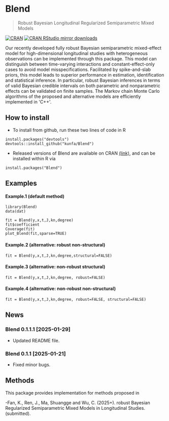 <!-- README.md is generated from README.Rmd. Please edit that file -->

# Blend

> Robust Bayesian Longitudinal Regularized Semiparametric Mixed Models
<!-- badges: start -->

[![CRAN](https://www.r-pkg.org/badges/version/Blend)](https://cran.r-project.org/package=Blend)
[![CRAN RStudio mirror
downloads](https://cranlogs.r-pkg.org/badges/grand-total/Blend)](https://www.r-pkg.org:443/pkg/Blend)

<!-- badges: end -->

Our recently developed fully robust Bayesian semiparametric mixed-effect model for high-dimensional longitudinal studies with heterogeneous observations 
can be implemented through this package. This model can distinguish between time-varying interactions and constant-effect-only 
cases to avoid model misspecifications. Facilitated by spike-and-slab priors, this model leads to superior performance in estimation,
identification and statistical inference. In particular, robust Bayesian inferences in terms of valid Bayesian credible intervals on 
both parametric and nonparametric effects can be validated on finite samples. The Markov chain Monte Carlo algorithms of the proposed 
and alternative models are efficiently implemented in 'C++'.

## How to install

  - To install from github, run these two lines of code in R

<!-- end list -->

    install.packages("devtools")
    devtools::install_github("kunfa/Blend")

  - Released versions of Blend are available on CRAN
    [(link)](https://cran.r-project.org/package=Blend), and can be
    installed within R via

<!-- end list -->

    install.packages("Blend")

## Examples

#### Example.1 (default method)

    library(Blend)
    data(dat)
    
    fit = Blend(y,x,t,J,kn,degree) 
    fit$coefficient 
    Coverage(fit)
    plot_Blend(fit,sparse=TRUE)
#### Example.2 (alternative: robust non-structural)

    fit = Blend(y,x,t,J,kn,degree,structural=FALSE) 
    
#### Example.3 (alternative: non-robust structural)

    fit = Blend(y,x,t,J,kn,degree, robust=FALSE)
   
#### Example.4 (alternative: non-robust non-structural)

    fit = Blend(y,x,t,J,kn,degree, robust=FALSE, structural=FALSE) 
    
## News

### Blend 0.1.1.1 \[2025-01-29\]

- Updated README file.

### Blend 0.1.1 \[2025-01-21\]

- Fixed minor bugs.

## Methods

This package provides implementation for methods proposed in

  -Fan, K., Ren, J., Ma, Shuangge and Wu, C. (2025+). robust Bayesian Regularized Semiparametric Mixed Models in Longitudinal Studies. (submitted).
